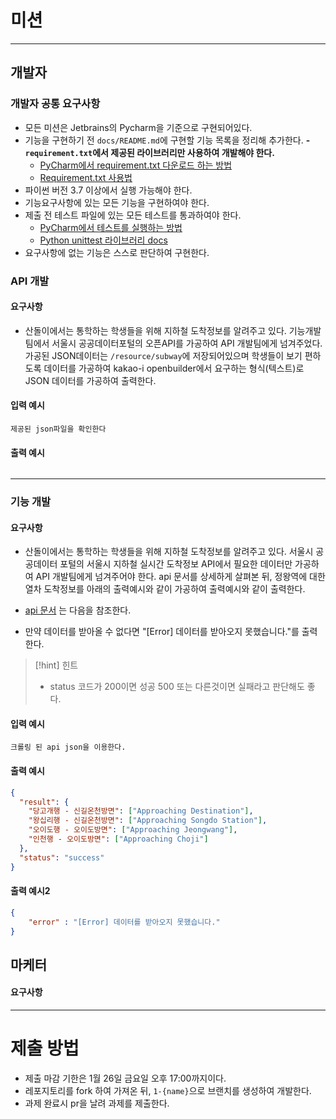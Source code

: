 # 미션
---
## 개발자
### 개발자 공통 요구사항
- 모든 미션은 Jetbrains의 Pycharm을 기준으로 구현되어있다.
- 기능을 구현하기 전 `docs/README.md`에 구현할 기능 목록을 정리해 추가한다.
**- `requirement.txt`에서 제공된 라이브러리만 사용하여 개발해야 한다.**
	- [PyCharm에서 requirement.txt 다운로드 하는 방법](https://www.jetbrains.com/help/pycharm/managing-dependencies.html#revert-ignored)
	- [Requirement.txt 사용법](https://engineer-mole.tistory.com/258)
- 파이썬 버전 3.7 이상에서 실행 가능해야 한다.
- 기능요구사항에 있는 모든 기능을 구현하여야 한다.
- 제출 전 테스트 파일에 있는 모든 테스트를 통과하여야 한다.
	- [PyCharm에서 테스트를 실행하는 방법](https://www.jetbrains.com/help/pycharm/testing-your-first-python-application.html#write-test)
	- [Python unittest 라이브러리 docs](https://docs.python.org/ko/3/library/unittest.html)
- 요구사항에 없는 기능은 스스로 판단하여 구현한다.

### API 개발
#### 요구사항
- 산돌이에서는 통학하는 학생들을 위해 지하철 도착정보를 알려주고 있다. 기능개발팀에서 서울시 공공데이터포털의 오픈API를 가공하여 API 개발팀에게 넘겨주었다. 가공된 JSON데이터는 `/resource/subway`에 저장되어있으며 학생들이 보기 편하도록 데이터를 가공하여 kakao-i openbuilder에서 요구하는 형식(텍스트)로 JSON 데이터를 가공하여 출력한다.

#### 입력 예시
```text
제공된 json파일을 확인한다
```

#### 출력 예시
```json

```

---
### 기능 개발
#### 요구사항
- 산돌이에서는 통학하는 학생들을 위해 지하철 도착정보를 알려주고 있다. 서울시 공공데이터 포털의 서울시 지하철 실시간 도착정보 API에서 필요한 데이터만 가공하여 API 개발팀에게 넘겨주어야 한다. api 문서를 상세하게 살펴본 뒤, 정왕역에 대한 열차 도착정보를 아래의 출력예시와 같이 가공하여 출력예시와 같이 출력한다.
  
- [api 문서](https://data.seoul.go.kr/dataList/OA-12764/A/1/datasetView.do;jsessionid=D9ED846C6FAE11DA9A24DE7F95AC4FD5.new_portal-svr-21) 는 다음을 참조한다.

- 만약 데이터를 받아올 수 없다면 "[Error] 데이터를 받아오지 못했습니다."를 출력한다.

>[!hint] 힌트
>- status 코드가 200이면 성공 500 또는 다른것이면 실패라고 판단해도 좋다.

#### 입력 예시
```text
크롤링 된 api json을 이용한다.
```

#### 출력 예시
```json
{
  "result": {
    "당고개행 - 신길온천방면": ["Approaching Destination"],
    "왕십리행 - 신길온천방면": ["Approaching Songdo Station"],
    "오이도행 - 오이도방면": ["Approaching Jeongwang"],
    "인천행 - 오이도방면": ["Approaching Choji"]
  },
  "status": "success"
}
```

#### 출력 예시2
```json
{
	"error" : "[Error] 데이터를 받아오지 못했습니다."
}
```

## 마케터
#### 요구사항


---
# 제출 방법
- 제출 마감 기한은 1월 26일 금요일 오후 17:00까지이다.
- 레포지토리를 fork 하여 가져온 뒤, `1-{name}`으로 브랜치를 생성하여 개발한다.  
- 과제 완료시 pr을 날려 과제를 제출한다.
